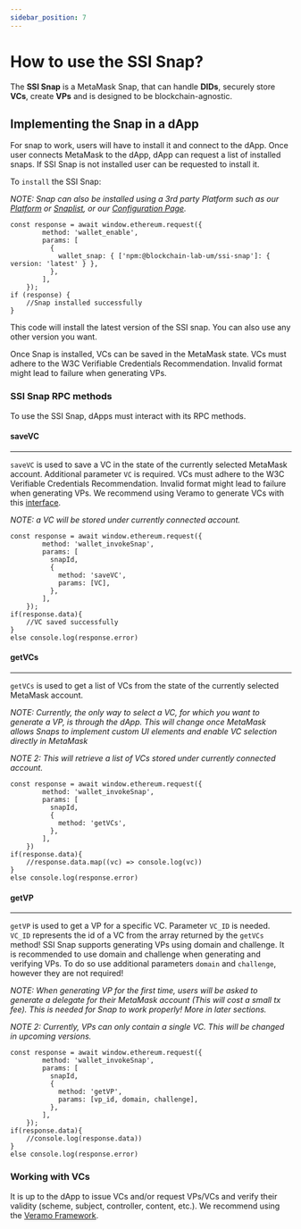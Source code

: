 ```yaml
---
sidebar_position: 7
---
```


# How to use the SSI Snap?

The **SSI Snap** is a MetaMask Snap, that can handle **DIDs**, securely store **VCs**, create **VPs** and is designed to be blockchain-agnostic.

## Implementing the Snap in a dApp

For snap to work, users will have to install it and connect to the dApp. Once user connects MetaMask to the dApp, dApp can request a list of installed snaps. If SSI Snap is not installed user can be requested to install it.

To `install` the SSI Snap:

_NOTE:_ _Snap can also be installed using a 3rd party Platform such as our [Platform](https://blockchain-lab-um.github.io/course-dapp/) or [Snaplist](https://snaplist.org/), or our [Configuration Page](../config)._

```
const response = await window.ethereum.request({
        method: 'wallet_enable',
        params: [
          {
            wallet_snap: { ['npm:@blockchain-lab-um/ssi-snap']: { version: 'latest' } },
          },
        ],
    });
if (response) {
    //Snap installed successfully
}
```

This code will install the latest version of the SSI snap. You can also use any other version you want.

Once Snap is installed, VCs can be saved in the MetaMask state. VCs must adhere to the W3C Verifiable Credentials Recommendation. Invalid format might lead to failure when generating VPs.

### SSI Snap RPC methods

To use the SSI Snap, dApps must interact with its RPC methods.

#### saveVC

---

`saveVC` is used to save a VC in the state of the currently selected MetaMask account. Additional parameter `VC` is required. VCs must adhere to the W3C Verifiable Credentials Recommendation. Invalid format might lead to failure when generating VPs. We recommend using Veramo to generate VCs with this [interface](https://veramo.io/docs/api/core.verifiablecredential).

_NOTE:_ _a VC will be stored under currently connected account._

```
const response = await window.ethereum.request({
        method: 'wallet_invokeSnap',
        params: [
          snapId,
          {
            method: 'saveVC',
            params: [VC],
          },
        ],
    });
if(response.data){
    //VC saved successfully
}
else console.log(response.error)
```

#### getVCs

---

`getVCs` is used to get a list of VCs from the state of the currently selected MetaMask account.

_NOTE: Currently, the only way to select a VC, for which you want to generate a VP, is through the dApp. This will change once MetaMask allows Snaps to implement custom UI elements and enable VC selection directly in MetaMask_

_NOTE 2:_ _This will retrieve a list of VCs stored under currently connected account._

```
const response = await window.ethereum.request({
        method: 'wallet_invokeSnap',
        params: [
          snapId,
          {
            method: 'getVCs',
          },
        ],
    })
if(response.data){
    //response.data.map((vc) => console.log(vc))
}
else console.log(response.error)

```

#### getVP

---

`getVP` is used to get a VP for a specific VC. Parameter `VC_ID` is needed. `VC_ID` represents the id of a VC from the array returned by the `getVCs` method! SSI Snap supports generating VPs using domain and challenge. It is recommended to use domain and challenge when generating and verifying VPs. To do so use additional parameters `domain` and `challenge`, however they are not required!

_NOTE:_ _When generating VP for the first time, users will be asked to generate a delegate for their MetaMask account (This will cost a small tx fee). This is needed for Snap to work properly! More in later sections._

_NOTE 2: Currently, VPs can only contain a single VC. This will be changed in upcoming versions._

```
const response = await window.ethereum.request({
        method: 'wallet_invokeSnap',
        params: [
          snapId,
          {
            method: 'getVP',
            params: [vp_id, domain, challenge],
          },
        ],
    });
if(response.data){
    //console.log(response.data))
}
else console.log(response.error)
```

### Working with VCs

It is up to the dApp to issue VCs and/or request VPs/VCs and verify their validity (scheme, subject, controller, content, etc.). We recommend using the [Veramo Framework](https://veramo.io/).

